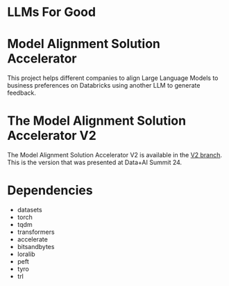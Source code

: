 # LLMs For Good
# Model Alignment Solution Accelerator 

This project helps different companies to align Large Language Models to business preferences on Databricks 
using another LLM to generate feedback. 

# The Model Alignment Solution Accelerator V2 
The Model Alignment Solution Accelerator V2 is available in the [V2 branch](https://github.com/databricks-solutions/dais-2024-llm4good/tree/v2).
This is the version that was presented at Data+AI Summit 24. 

# Dependencies 

-  datasets
-  torch
-  tqdm
-  transformers
-  accelerate
-  bitsandbytes
-  loralib
-  peft
-  tyro
-  trl
